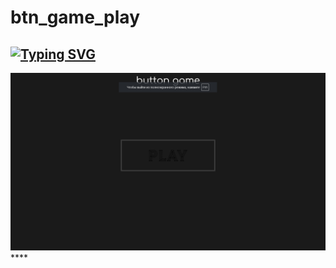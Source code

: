 # btn_game_play
<a href="https://git.io/typing-svg"><img src="https://readme-typing-svg.demolab.com?font=Comfortaa&weight=600&pause=3000&background=FFFFFF00&vCenter=true&random=false&width=480&height=40&lines=https%3A%2F%2Fapexrare2009.github.io%2Fbtn_game_play" alt="Typing SVG" /></a>
---
<img src="https://github.com/APEXRARE2009/btn_game_play/blob/main/bg-photo.png"/>
****
